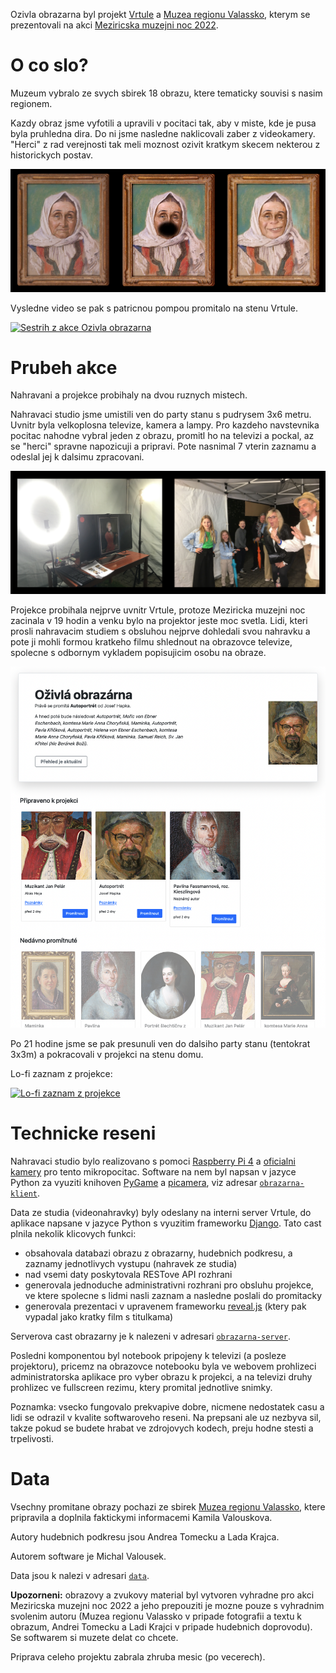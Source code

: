 Ozivla obrazarna byl projekt [Vrtule](http://zlatesipy.cz/vrtule) a [Muzea
regionu Valassko](http://muzeumvalassko.cz), kterym se prezentovali na akci
[Meziricska muzejni noc 2022](https://mmn.kzvalmez.cz/).

# O co slo?

Muzeum vybralo ze svych sbirek 18 obrazu, ktere tematicky souvisi s nasim
regionem.

Kazdy obraz jsme vyfotili a upravili v pocitaci tak, aby v miste, kde je pusa
byla pruhledna dira. Do ni jsme nasledne naklicovali zaber z videokamery.
"Herci" z rad verejnosti tak meli moznost ozivit kratkym skecem nekterou z
historickych postav.

![Originalni obraz, maska pro nahravaci studio a vysledna podoba s naklicovanym videem](docs/teticka.jpg "Originalni obraz, maska pro nahravaci studio a vysledna podoba s naklicovanym videem")

Vysledne video se pak s patricnou pompou promitalo na stenu Vrtule.

[![Sestrih z akce Ozivla obrazarna](http://img.youtube.com/vi/XVNL_YfK9EI/0.jpg)](http://www.youtube.com/watch?v=XVNL_YfK9EI)

# Prubeh akce

Nahravani a projekce probihaly na dvou ruznych mistech.

Nahravaci studio jsme umistili ven do party stanu s pudrysem 3x6 metru. Uvnitr
byla velkoplosna televize, kamera a lampy. Pro kazdeho navstevnika pocitac
nahodne vybral jeden z obrazu, promitl ho na televizi a pockal, az se "herci"
spravne napozicuji a pripravi. Pote nasnimal 7 vterin zaznamu a odeslal jej
k dalsimu zpracovani.

![Nahravaci studio](docs/nahravaci_studio.jpg "Nahravaci studio")

Projekce probihala nejprve uvnitr Vrtule, protoze Meziricka muzejni noc
zacinala v 19 hodin a venku bylo na projektor jeste moc svetla. Lidi, kteri
prosli nahravacim studiem s obsluhou nejprve dohledali svou nahravku a pote
ji mohli formou kratkeho filmu shlednout na obrazovce televize, spolecne
s odbornym vykladem popisujicim osobu na obraze.

![Administrace projekce](docs/administrace.png "Administrace projekce")

Po 21 hodine jsme se pak presunuli ven do dalsiho party stanu (tentokrat 
3x3m) a pokracovali v projekci na stenu domu.

Lo-fi zaznam z projekce:

[![Lo-fi zaznam z projekce](http://img.youtube.com/vi/sZ3siybJzpQ/0.jpg)](http://www.youtube.com/watch?v=sZ3siybJzpQ)

# Technicke reseni

Nahravaci studio bylo realizovano s pomoci [Raspberry Pi
4](https://www.raspberrypi.com/products/raspberry-pi-4-model-b/) a [oficialni
kamery](https://www.raspberrypi.com/products/camera-module-v2/) pro tento
mikropocitac. Software na nem byl napsan v jazyce Python za vyuziti knihoven
[PyGame](https://www.pygame.org/news) a
[picamera](https://picamera.readthedocs.io/en/release-1.13/), viz adresar
[`obrazarna-klient`](./obrazarna-klient/).

Data ze studia (videonahravky) byly odeslany na interni server Vrtule, do
aplikace napsane v jazyce Python s vyuzitim frameworku
[Django](https://www.djangoproject.com/). Tato cast plnila nekolik klicovych
funkci:

* obsahovala databazi obrazu z obrazarny, hudebnich podkresu, a zaznamy
  jednotlivych vystupu (nahravek ze studia)
* nad vsemi daty poskytovala RESTove API rozhrani
* generovala jednoduche administrativni rozhrani pro obsluhu projekce,
  ve ktere spolecne s lidmi nasli zaznam a nasledne poslali do promitacky
* generovala prezentaci v upravenem frameworku
  [reveal.js](https://revealjs.com/) (ktery pak vypadal jako kratky film s
  titulkama)

Serverova cast obrazarny je k nalezeni v adresari
[`obrazarna-server`](./obrazarna-server/`).

Posledni komponentou byl notebook pripojeny k televizi (a posleze projektoru),
pricemz na obrazovce notebooku byla ve webovem prohlizeci administratorska
aplikace pro vyber obrazu k projekci, a na televizi druhy prohlizec ve
fullscreen rezimu, ktery promital jednotlive snimky.

Poznamka: vsecko fungovalo prekvapive dobre, nicmene nedostatek casu a lidi se
odrazil v kvalite softwaroveho reseni. Na prepsani ale uz nezbyva sil, takze
pokud se budete hrabat ve zdrojovych kodech, preju hodne stesti a trpelivosti.

# Data

Vsechny promitane obrazy pochazi ze sbirek [Muzea regionu
Valassko](http://muzeumvalassko.cz), ktere pripravila a doplnila faktickymi
informacemi Kamila Valouskova.

Autory hudebnich podkresu jsou Andrea Tomecku a Lada Krajca.

Autorem software je Michal Valousek.

Data jsou k nalezi v adresari [`data`](./data/).

**Upozorneni:** obrazovy a zvukovy material byl vytvoren vyhradne pro akci
Meziricska muzejni noc 2022 a jeho prepouziti je mozne pouze s vyhradnim
svolenim autoru (Muzea regionu Valassko v pripade fotografii a textu k obrazum,
Andrei Tomecku a Ladi Krajci v pripade hudebnich doprovodu). Se softwarem si
muzete delat co chcete.

Priprava celeho projektu zabrala zhruba mesic (po vecerech).
